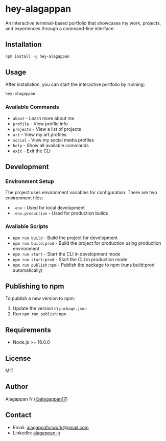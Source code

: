 # hey-alagappan

An interactive terminal-based portfolio that showcases my work, projects, and experiences through a command-line interface.

## Installation

```bash
npm install -g hey-alagappan
```

## Usage

After installation, you can start the interactive portfolio by running:

```bash
hey-alagappan
```

### Available Commands

- `about` - Learn more about me
- `profile` - View profile info
- `projects` - View a list of projects
- `art` - View my art profiles
- `social` - View my social media profiles
- `help` - Show all available commands
- `exit` - Exit the CLI

## Development

### Environment Setup

The project uses environment variables for configuration. There are two environment files:

- `.env` - Used for local development
- `.env.production` - Used for production builds

### Available Scripts

- `npm run build` - Build the project for development
- `npm run build:prod` - Build the project for production using production environment
- `npm run start` - Start the CLI in development mode
- `npm run start:prod` - Start the CLI in production mode
- `npm run publish:npm` - Publish the package to npm (runs build:prod automatically)

## Publishing to npm

To publish a new version to npm:

1. Update the version in `package.json`
2. Run `npm run publish:npm`

## Requirements

- Node.js >= 16.0.0

## License

MIT

## Author

Alagappan N ([@alagappan17](https://github.com/alagappan17))

## Contact

- Email: alagappaforwork@gmail.com
- LinkedIn: [alagappan-n](https://linkedin.com/in/alagappan-n)
